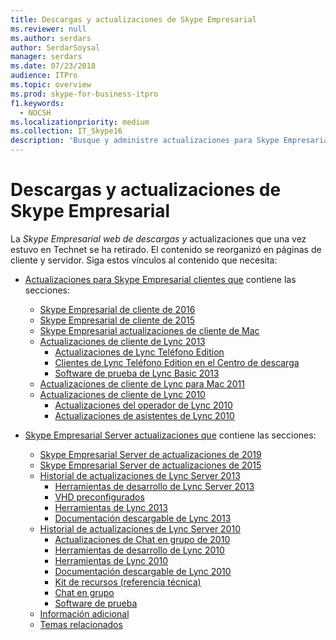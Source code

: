 ```yaml
---
title: Descargas y actualizaciones de Skype Empresarial
ms.reviewer: null
ms.author: serdars
author: SerdarSoysal
manager: serdars
ms.date: 07/23/2018
audience: ITPro
ms.topic: overview
ms.prod: skype-for-business-itpro
f1.keywords:
  - NOCSH
ms.localizationpriority: medium
ms.collection: IT_Skype16
description: 'Busque y administre actualizaciones para Skype Empresarial Server o Lync 2013. Use los vínculos para obtener más información y, a continuación, descargar las actualizaciones.'
---
```


# <a name="skype-for-business-downloads-and-updates"></a>Descargas y actualizaciones de Skype Empresarial

La _Skype Empresarial web de descargas y_ actualizaciones que una vez estuvo en Technet se ha retirado. El contenido se reorganizó en páginas de cliente y servidor. Siga estos vínculos al contenido que necesita:

- [Actualizaciones para Skype Empresarial clientes que](sfb-client-updates.md) contiene las secciones:
    - [Skype Empresarial de cliente de 2016](sfb-client-updates.md#skype-for-business-2016-client-updates)
    - [Skype Empresarial de cliente de 2015](sfb-client-updates.md#skype-for-business-2015-client-updates)
    - [Skype Empresarial actualizaciones de cliente de Mac](sfb-client-updates.md)
    - [Actualizaciones de cliente de Lync 2013](sfb-client-updates.md)
        - [Actualizaciones de Lync Teléfono Edition](sfb-client-updates.md#lync-phone-edition-updates)
        - [Clientes de Lync Teléfono Edition en el Centro de descarga](sfb-client-updates.md#lync-phone-edition-clients-on-download-center)
        - [Software de prueba de Lync Basic 2013](sfb-client-updates.md)
    - [Actualizaciones de cliente de Lync para Mac 2011](sfb-client-updates.md#lync-for-mac-2011-client-updates)
    - [Actualizaciones de cliente de Lync 2010](sfb-client-updates.md#lync-2010-client-updates)
        - [Actualizaciones del operador de Lync 2010](sfb-client-updates.md#lync-2010-attendant-updates)
        - [Actualizaciones de asistentes de Lync 2010](sfb-client-updates.md#lync-2010-attendee-updates)

- [Skype Empresarial Server actualizaciones que](sfb-server-updates.md) contiene las secciones:
    - [Skype Empresarial Server de actualizaciones de 2019](sfb-server-updates.md#skype-for-business-server-2019-update-history)
    - [Skype Empresarial Server de actualizaciones de 2015](sfb-server-updates.md#skype-for-business-server-2015-update-history)
    - [Historial de actualizaciones de Lync Server 2013](sfb-server-updates.md#lync-server-2013-update-history)
        - [Herramientas de desarrollo de Lync Server 2013](sfb-server-updates.md#lync-server-2013-dev-tools)
        - [VHD preconfigurados](sfb-server-updates.md#pre-configured-vhds)
        - [Herramientas de Lync 2013](sfb-server-updates.md#lync-2013-tools)
        - [Documentación descargable de Lync 2013](sfb-server-updates.md#lync-2013-downloadable-documentation)
    - [Historial de actualizaciones de Lync Server 2010](sfb-server-updates.md#lync-server-2010-update-history)
        - [Actualizaciones de Chat en grupo de 2010](sfb-server-updates.md#group-chat-2010-updates)
        - [Herramientas de desarrollo de Lync 2010](sfb-server-updates.md#lync-2010-dev-tools)
        - [Herramientas de Lync 2010](sfb-server-updates.md#lync-2010-tools)
        - [Documentación descargable de Lync 2010](sfb-server-updates.md#lync-2010-downloadable-documentation)
        - [Kit de recursos (referencia técnica)](sfb-server-updates.md#resource-kit-technical-reference)
        - [Chat en grupo](sfb-server-updates.md#group-chat)
        - [Software de prueba](sfb-server-updates.md#trial-software)
    - [Información adicional](sfb-server-updates.md#additional-information)
    - [Temas relacionados](sfb-server-updates.md#related-topics)
